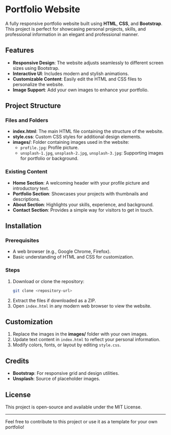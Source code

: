 # Portfolio Website

A fully responsive portfolio website built using **HTML**, **CSS**, and **Bootstrap**. This project is perfect for showcasing personal projects, skills, and professional information in an elegant and professional manner.

## Features
- **Responsive Design**: The website adjusts seamlessly to different screen sizes using Bootstrap.
- **Interactive UI**: Includes modern and stylish animations.
- **Customizable Content**: Easily edit the HTML and CSS files to personalize the website.
- **Image Support**: Add your own images to enhance your portfolio.

## Project Structure

### Files and Folders
- **index.html**: The main HTML file containing the structure of the website.
- **style.css**: Custom CSS styles for additional design elements.
- **images/**: Folder containing images used in the website:
  - `profile.jpg`: Profile picture.
  - `unsplash-1.jpg`, `unsplash-2.jpg`, `unsplash-3.jpg`: Supporting images for portfolio or background.

### Existing Content
- **Home Section**: A welcoming header with your profile picture and introductory text.
- **Portfolio Section**: Showcases your projects with thumbnails and descriptions.
- **About Section**: Highlights your skills, experience, and background.
- **Contact Section**: Provides a simple way for visitors to get in touch.

## Installation

### Prerequisites
- A web browser (e.g., Google Chrome, Firefox).
- Basic understanding of HTML and CSS for customization.

### Steps
1. Download or clone the repository:
   ```bash
   git clone <repository-url>
   ```
2. Extract the files if downloaded as a ZIP.
3. Open `index.html` in any modern web browser to view the website.

## Customization
1. Replace the images in the **images/** folder with your own images.
2. Update text content in `index.html` to reflect your personal information.
3. Modify colors, fonts, or layout by editing `style.css`.

## Credits
- **Bootstrap**: For responsive grid and design utilities.
- **Unsplash**: Source of placeholder images.

## License
This project is open-source and available under the MIT License.

---

Feel free to contribute to this project or use it as a template for your own portfolio!
